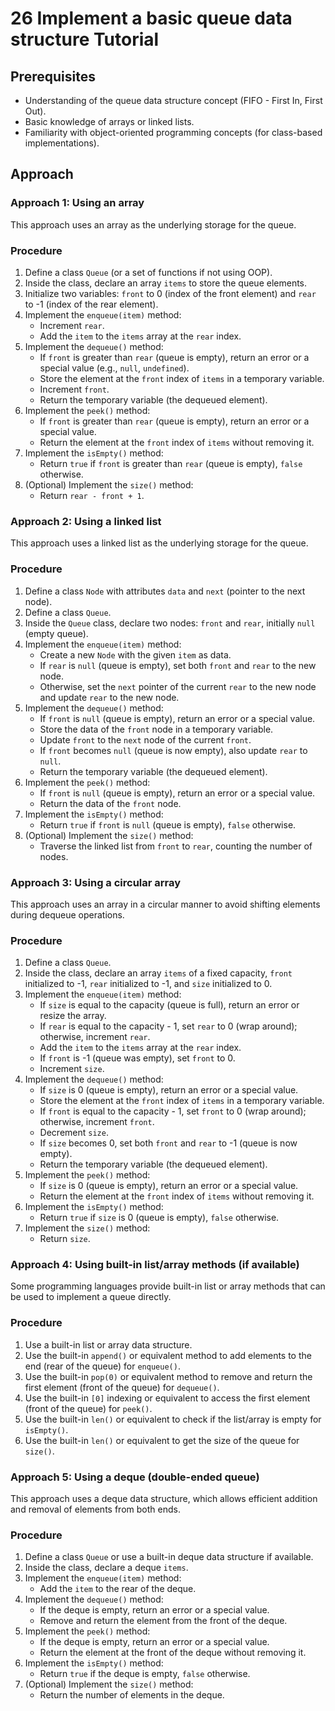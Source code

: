 # 26 Implement a basic queue data structure Tutorial

## Prerequisites

*   Understanding of the queue data structure concept (FIFO - First In, First Out).
*   Basic knowledge of arrays or linked lists.
*   Familiarity with object-oriented programming concepts (for class-based implementations).

## Approach

### Approach 1: Using an array

This approach uses an array as the underlying storage for the queue.

### Procedure

1. Define a class `Queue` (or a set of functions if not using OOP).
2. Inside the class, declare an array `items` to store the queue elements.
3. Initialize two variables: `front` to 0 (index of the front element) and `rear` to -1 (index of the rear element).
4. Implement the `enqueue(item)` method:
    *   Increment `rear`.
    *   Add the `item` to the `items` array at the `rear` index.
5. Implement the `dequeue()` method:
    *   If `front` is greater than `rear` (queue is empty), return an error or a special value (e.g., `null`, `undefined`).
    *   Store the element at the `front` index of `items` in a temporary variable.
    *   Increment `front`.
    *   Return the temporary variable (the dequeued element).
6. Implement the `peek()` method:
    *   If `front` is greater than `rear` (queue is empty), return an error or a special value.
    *   Return the element at the `front` index of `items` without removing it.
7. Implement the `isEmpty()` method:
    *   Return `true` if `front` is greater than `rear` (queue is empty), `false` otherwise.
8. (Optional) Implement the `size()` method:
    *   Return `rear - front + 1`.

### Approach 2: Using a linked list

This approach uses a linked list as the underlying storage for the queue.

### Procedure

1. Define a class `Node` with attributes `data` and `next` (pointer to the next node).
2. Define a class `Queue`.
3. Inside the `Queue` class, declare two nodes: `front` and `rear`, initially `null` (empty queue).
4. Implement the `enqueue(item)` method:
    *   Create a new `Node` with the given `item` as data.
    *   If `rear` is `null` (queue is empty), set both `front` and `rear` to the new node.
    *   Otherwise, set the `next` pointer of the current `rear` to the new node and update `rear` to the new node.
5. Implement the `dequeue()` method:
    *   If `front` is `null` (queue is empty), return an error or a special value.
    *   Store the data of the `front` node in a temporary variable.
    *   Update `front` to the `next` node of the current `front`.
    *   If `front` becomes `null` (queue is now empty), also update `rear` to `null`.
    *   Return the temporary variable (the dequeued element).
6. Implement the `peek()` method:
    *   If `front` is `null` (queue is empty), return an error or a special value.
    *   Return the data of the `front` node.
7. Implement the `isEmpty()` method:
    *   Return `true` if `front` is `null` (queue is empty), `false` otherwise.
8. (Optional) Implement the `size()` method:
    *   Traverse the linked list from `front` to `rear`, counting the number of nodes.

### Approach 3: Using a circular array

This approach uses an array in a circular manner to avoid shifting elements during dequeue operations.

### Procedure

1. Define a class `Queue`.
2. Inside the class, declare an array `items` of a fixed capacity, `front` initialized to -1, `rear` initialized to -1, and `size` initialized to 0.
3. Implement the `enqueue(item)` method:
    *   If `size` is equal to the capacity (queue is full), return an error or resize the array.
    *   If `rear` is equal to the capacity - 1, set `rear` to 0 (wrap around); otherwise, increment `rear`.
    *   Add the `item` to the `items` array at the `rear` index.
    *   If `front` is -1 (queue was empty), set `front` to 0.
    *   Increment `size`.
4. Implement the `dequeue()` method:
    *   If `size` is 0 (queue is empty), return an error or a special value.
    *   Store the element at the `front` index of `items` in a temporary variable.
    *   If `front` is equal to the capacity - 1, set `front` to 0 (wrap around); otherwise, increment `front`.
    *   Decrement `size`.
    *   If `size` becomes 0, set both `front` and `rear` to -1 (queue is now empty).
    *   Return the temporary variable (the dequeued element).
5. Implement the `peek()` method:
    *   If `size` is 0 (queue is empty), return an error or a special value.
    *   Return the element at the `front` index of `items` without removing it.
6. Implement the `isEmpty()` method:
    *   Return `true` if `size` is 0 (queue is empty), `false` otherwise.
7. Implement the `size()` method:
    *   Return `size`.

### Approach 4: Using built-in list/array methods (if available)

Some programming languages provide built-in list or array methods that can be used to implement a queue directly.

### Procedure

1. Use a built-in list or array data structure.
2. Use the built-in `append()` or equivalent method to add elements to the end (rear of the queue) for `enqueue()`.
3. Use the built-in `pop(0)` or equivalent method to remove and return the first element (front of the queue) for `dequeue()`.
4. Use the built-in `[0]` indexing or equivalent to access the first element (front of the queue) for `peek()`.
5. Use the built-in `len()` or equivalent to check if the list/array is empty for `isEmpty()`.
6. Use the built-in `len()` or equivalent to get the size of the queue for `size()`.

### Approach 5: Using a deque (double-ended queue)

This approach uses a deque data structure, which allows efficient addition and removal of elements from both ends.

### Procedure

1. Define a class `Queue` or use a built-in deque data structure if available.
2. Inside the class, declare a deque `items`.
3. Implement the `enqueue(item)` method:
    *   Add the `item` to the rear of the deque.
4. Implement the `dequeue()` method:
    *   If the deque is empty, return an error or a special value.
    *   Remove and return the element from the front of the deque.
5. Implement the `peek()` method:
    *   If the deque is empty, return an error or a special value.
    *   Return the element at the front of the deque without removing it.
6. Implement the `isEmpty()` method:
    *   Return `true` if the deque is empty, `false` otherwise.
7. (Optional) Implement the `size()` method:
    *   Return the number of elements in the deque.
